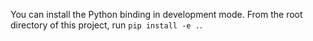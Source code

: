 You can install the Python binding in development mode.
From the root directory of this project, run `pip install -e .`.